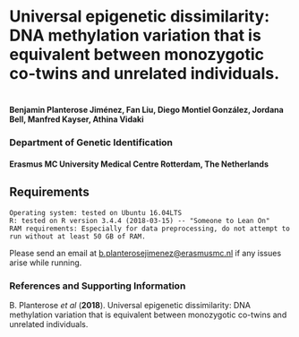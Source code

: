 


# Universal epigenetic dissimilarity: DNA methylation variation that is equivalent between monozygotic co-twins and unrelated individuals.
#
#### Benjamin Planterose Jiménez, Fan Liu, Diego Montiel González, Jordana Bell, Manfred Kayser, Athina Vidaki

### Department of Genetic Identification 
#### Erasmus MC University Medical Centre Rotterdam, The Netherlands

## Requirements

    Operating system: tested on Ubuntu 16.04LTS
    R: tested on R version 3.4.4 (2018-03-15) -- "Someone to Lean On"
    RAM requirements: Especially for data preprocessing, do not attempt to run without at least 50 GB of RAM.




Please send an email at b.planterosejimenez@erasmusmc.nl if any issues arise while running.

### References and Supporting Information
B. Planterose *et al* (**2018**). Universal epigenetic dissimilarity: DNA methylation variation that is equivalent between monozygotic co-twins and unrelated individuals.





